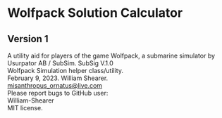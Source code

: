 # Wolfpack Solution Calculator
## Version 1
A utility aid for players of the game Wolfpack, a submarine simulator by Usurpator AB / SubSim.
SubSig V.1.0  
Wolfpack Simulation helper class/utility.  
February 9, 2023. William Shearer.  
misanthropus_ornatus@live.com  
Please report bugs to GitHub user:  
William-Shearer  
MIT license.  
  